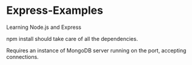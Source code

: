 # Express-Examples
Learning Node.js and Express

npm install should take care of all the dependencies.

Requires an instance of MongoDB server running on the port, accepting connections.

